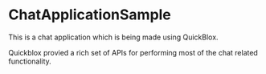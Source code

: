 # ChatApplicationSample

This is a chat application which is being made using QuickBlox. 

Quickblox provied a rich set of APIs for performing most of the chat related functionality.
